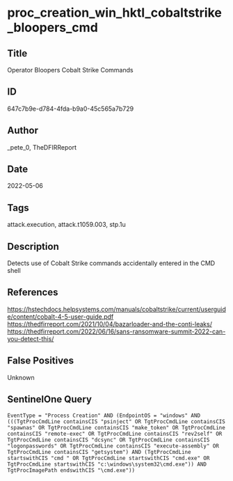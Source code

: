 # proc_creation_win_hktl_cobaltstrike_bloopers_cmd

## Title
Operator Bloopers Cobalt Strike Commands

## ID
647c7b9e-d784-4fda-b9a0-45c565a7b729

## Author
_pete_0, TheDFIRReport

## Date
2022-05-06

## Tags
attack.execution, attack.t1059.003, stp.1u

## Description
Detects use of Cobalt Strike commands accidentally entered in the CMD shell

## References
https://hstechdocs.helpsystems.com/manuals/cobaltstrike/current/userguide/content/cobalt-4-5-user-guide.pdf
https://thedfirreport.com/2021/10/04/bazarloader-and-the-conti-leaks/
https://thedfirreport.com/2022/06/16/sans-ransomware-summit-2022-can-you-detect-this/

## False Positives
Unknown

## SentinelOne Query
```
EventType = "Process Creation" AND (EndpointOS = "windows" AND (((TgtProcCmdLine containsCIS "psinject" OR TgtProcCmdLine containsCIS "spawnas" OR TgtProcCmdLine containsCIS "make_token" OR TgtProcCmdLine containsCIS "remote-exec" OR TgtProcCmdLine containsCIS "rev2self" OR TgtProcCmdLine containsCIS "dcsync" OR TgtProcCmdLine containsCIS "logonpasswords" OR TgtProcCmdLine containsCIS "execute-assembly" OR TgtProcCmdLine containsCIS "getsystem") AND (TgtProcCmdLine startswithCIS "cmd " OR TgtProcCmdLine startswithCIS "cmd.exe" OR TgtProcCmdLine startswithCIS "c:\windows\system32\cmd.exe")) AND TgtProcImagePath endswithCIS "\cmd.exe"))

```